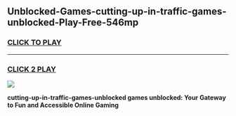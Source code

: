 
## Unblocked-Games-cutting-up-in-traffic-games-unblocked-Play-Free-546mp
<h3>
<a href="https://premium76.site?title=cutting-up-in-traffic-games-unblocked&ref=09A">CLICK TO PLAY</a></h3>
<hr>

<h3>
<a href="https://premium76.site?title=cutting-up-in-traffic-games-unblocked&ref=09A">CLICK 2 PLAY</a>
  
</h3>

<a href="https://premium76.site?title=cutting-up-in-traffic-games-unblocked&ref=09A"><img src="https://clearcache.store/games.png"></a>


**cutting-up-in-traffic-games-unblocked games unblocked: Your Gateway to Fun and Accessible Online Gaming**
